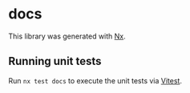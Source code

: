 # docs

This library was generated with [Nx](https://nx.dev).

## Running unit tests

Run `nx test docs` to execute the unit tests via [Vitest](https://vitest.dev/).

